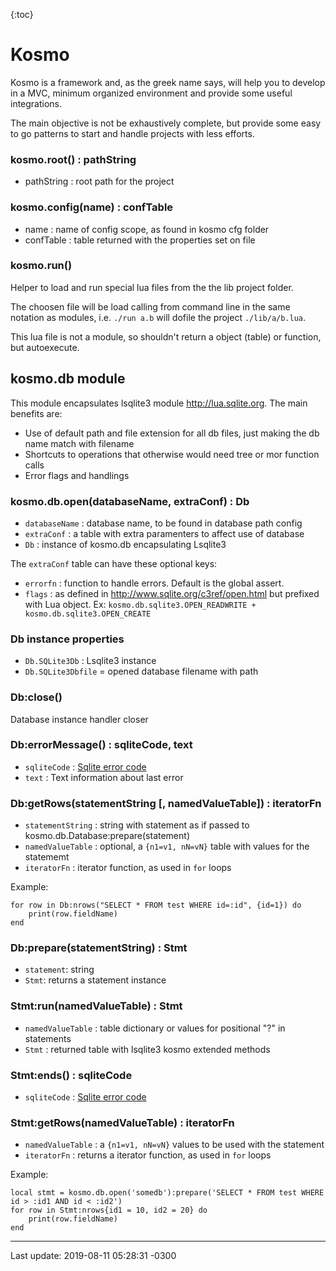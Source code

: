 {:toc}


# Kosmo

Kosmo is a framework and, as the greek name says, will help you
to develop in a MVC, minimum organized environment and provide
some useful integrations.

The main objective is not be exhaustively complete, but provide
some easy to go patterns to start and handle projects with less
efforts.

### kosmo.root() : pathString

* pathString : root path for the project

### kosmo.config(name) : confTable

* name : name of config scope, as found in kosmo cfg folder
* confTable : table returned with the properties set on file

### kosmo.run()

Helper to load and run special lua files from the the lib project folder.

The choosen file will be load calling from command line in the same notation
as modules, i.e. `./run a.b` will dofile the project `./lib/a/b.lua`.

This lua file is not a module, so shouldn't return a object (table) or function,
but autoexecute.

## kosmo.db module

This module encapsulates lsqlite3 module <http://lua.sqlite.org>.
The main benefits are:

* Use of default path and file extension for all db files, just making the db name match with filename
* Shortcuts to operations that otherwise would need tree or mor function calls
* Error flags and handlings

### kosmo.db.open(databaseName, extraConf) : Db

* `databaseName` : database name, to be found in database path config
* `extraConf` : a table with extra paramenters to affect use of database
* `Db` : instance of kosmo.db encapsulating Lsqlite3

The `extraConf` table can have these optional keys:

* `errorfn` : function to handle errors. Default is the global assert.
* `flags` : as defined in <http://www.sqlite.org/c3ref/open.html> but prefixed with Lua object. Ex: `kosmo.db.sqlite3.OPEN_READWRITE + kosmo.db.sqlite3.OPEN_CREATE`

### Db instance properties

* `Db.SQLite3Db` : Lsqlite3 instance
* `Db.SQLite3Dbfile` = opened database filename with path

### Db:close()

Database instance handler closer

### Db:errorMessage() : sqliteCode, text

* `sqliteCode` : [Sqlite error code](https://www.sqlite.org/rescode.html#primary_result_code_list)
* `text` : Text information about last error

### Db:getRows(statementString [, namedValueTable]) : iteratorFn

* `statementString` : string with statement as if passed to kosmo.db.Database:prepare(statement)
* `namedValueTable` : optional, a `{n1=v1, nN=vN}` table with values for the statememt
* `iteratorFn` : iterator function, as used in `for` loops

Example:

```
for row in Db:nrows("SELECT * FROM test WHERE id=:id", {id=1}) do
    print(row.fieldName)
end
```

### Db:prepare(statementString) : Stmt

* `statement`: string
* `Stmt`: returns a statement instance

### Stmt:run(namedValueTable) : Stmt

* `namedValueTable` : table dictionary or values for positional "?" in statements
* `Stmt` : returned table with lsqlite3 kosmo extended methods

### Stmt:ends() : sqliteCode

* `sqliteCode` : [Sqlite error code](https://www.sqlite.org/rescode.html#primary_result_code_list)

### Stmt:getRows(namedValueTable) : iteratorFn

* `namedValueTable` : a `{n1=v1, nN=vN}` values to be used with the statement
* `iteratorFn` : returns a iterator function, as used in `for` loops

Example:

```
local stmt = kosmo.db.open('somedb'):prepare('SELECT * FROM test WHERE id > :id1 AND id < :id2')
for row in Stmt:nrows{id1 = 10, id2 = 20} do
    print(row.fieldName)
end
```

----------
Last update: 2019-08-11 05:28:31 -0300